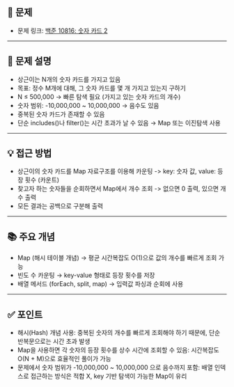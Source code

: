 ## 📌 문제

- 문제 링크: [백준 10816: 숫자 카드 2](https://www.acmicpc.net/problem/10816)

---

## 💭 문제 설명
- 상근이는 N개의 숫자 카드를 가지고 있음
- 목표: 정수 M개에 대해, 그 숫자 카드를 몇 개 가지고 있는지 구하기
- N ≤ 500,000 → 빠른 탐색 필요 (가지고 있는 숫자 카드의 개수)
- 숫자 범위: -10,000,000 ~ 10,000,000 → 음수도 있음
- 중복된 숫자 카드가 존재할 수 있음
- 단순 includes()나 filter()는 시간 초과가 날 수 있음 → Map 또는 이진탐색 사용
---

## 💡 접근 방법
- 상근이의 숫자 카드를 Map 자료구조를 이용해 카운팅
  -> key: 숫자 값, value: 등장 횟수 (카운트)
- 찾고자 하는 숫자들을 순회하면서 Map에서 개수 조회
  -> 없으면 0 출력, 있으면 개수 출력
- 모든 결과는 공백으로 구분해 출력

---

## 📚 주요 개념
- Map (해시 테이블 개념)
  → 평균 시간복잡도 O(1)으로 값의 개수를 빠르게 조회 가능
- 빈도 수 카운팅
  → key-value 형태로 등장 횟수를 저장
- 배열 메서드 (forEach, split, map)
  → 입력값 파싱과 순회에 사용

---

## ✅ 포인트
- 해시(Hash) 개념 사용:
  중복된 숫자의 개수를 빠르게 조회해야 하기 때문에, 단순 반복문으로는 시간 초과 발생
- Map을 사용하면 각 숫자의 등장 횟수를 상수 시간에 조회할 수 있음:
  시간복잡도 O(N + M)으로 효율적인 풀이가 가능
- 문제에서 숫자 범위가 -10,000,000 ~ 10,000,000 으로 음수까지 포함:
  배열 인덱스로 접근하는 방식은 적합 X, key 기반 탐색이 가능한 Map이 유리
  